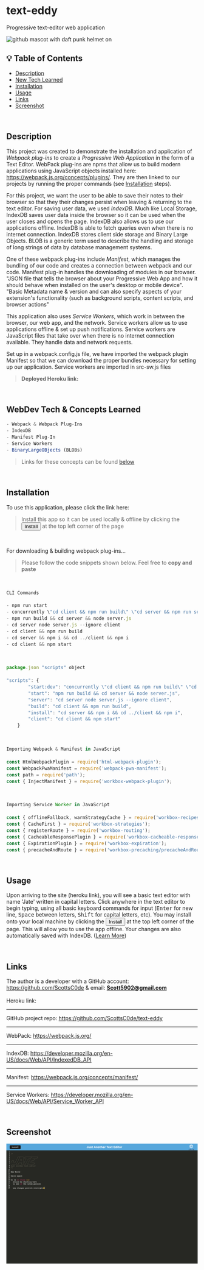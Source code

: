 # text-eddy
Progressive text-editor web application

<img src="https://octodex.github.com/images/daftpunktocat-thomas.gif" alt="github mascot with daft punk helmet on" width="200"/>

<br>

## 💡 Table of Contents

- [Description](#description-id)
- [New Tech Learned](#newtech-id)
- [Installation](#installation-id)
- [Usage](#usage-id)
- [Links](#links-id)
- [Screenshot](#screenshot-id)

<br>

## <a id="description-id"></a>Description
This project was created to demonstrate the installation and application of *Webpack plug-ins* to create a *Progressive Web Application* in the form of a Text Editor. WebPack plug-ins are npms that allow us to build modern applications using JavaScript objects installed here: https://webpack.js.org/concepts/plugins/. They are then linked to our projects by running the proper commands (see [Installation](#installation-id) steps). 

For this project, we want the user to be able to save their notes to their browser so that they their changes persist when leaving & returning to the text editor. For saving user data, we used *IndexDB*. Much like Local Storage, IndexDB saves user data inside the browser so it can be used when the user closes and opens the page. IndexDB also allows us to use our applications offline. IndexDB is able to fetch queries even when there is no internet connection. IndexDB stores client side storage and Binary Large Objects. BLOB is a generic term used to describe the handling and storage of long strings of data by database management systems. 

One of these webpack plug-ins include *Manifest*, which manages the bundling of our code and creates a connection between webpack and our code. Manifest plug-in handles the downloading of modules in our browser. "JSON file that tells the browser about your Progressive Web App and how it should behave when installed on the user's desktop or mobile device". "Basic Metadata name & version and can also specify aspects of your extension's functionality (such as background scripts, content scripts, and browser actions"

This application also uses *Service Workers*, which work in between the browser, our web app, and the network. Service workers allow us to use applications offline & set up push notifications. Service workers are JavaScript files that take over when there is no internet connection available. They handle data and network requests.

Set up in a webpack.config.js file, we have imported the webpack plugin Manifest so that we can download the proper bundles necessary for setting up our application. Service workers are imported in src-sw.js files

> <strong>Deployed Heroku link: </strong>

<br>

## <a id="newtech-id"></a>WebDev Tech & Concepts Learned

```js
- Webpack & Webpack Plug-Ins
- IndexDB
- Manifest Plug-In
- Service Workers
- BinaryLargeOBjects (BLOBs)
```
> Links for these concepts can be found <a href="#links-id">below</a>

<br>

## <a id="installation-id"></a>Installation
To use this application, please click the link here:

> Install this app so it can be used locally & offline by clicking the <button> Install </button> at the top left corner of the page 

<br>

For downloading & building webpack plug-ins...
> Please follow the code snippets shown below. Feel free to **copy and paste**

<br>

```js
CLI Commands

- npm run start
- concurrently \"cd client && npm run build\" \"cd server && npm run server\"
- npm run build && cd server && node server.js
- cd server node server.js --ignore client
- cd client && npm run build
- cd server && npm i && cd ../client && npm i
- cd client && npm start
```

<br>

```js
package.json "scripts" object

"scripts": {
        "start:dev": "concurrently \"cd client && npm run build\" \"cd server && npm run server\" ",
        "start": "npm run build && cd server && node server.js",
        "server": "cd server node server.js --ignore client",
        "build": "cd client && npm run build",
        "install": "cd server && npm i && cd ../client && npm i",
        "client": "cd client && npm start"
    }
```

<br>

```js
Importing Webpack & Manifest in JavaScript

const HtmlWebpackPlugin = require('html-webpack-plugin');
const WebpackPwaManifest = require('webpack-pwa-manifest');
const path = require('path');
const { InjectManifest } = require('workbox-webpack-plugin');
```

<br>

```js
Importing Service Worker in JavaScript

const { offlineFallback, warmStrategyCache } = require('workbox-recipes');
const { CacheFirst } = require('workbox-strategies');
const { registerRoute } = require('workbox-routing');
const { CacheableResponsePlugin } = require('workbox-cacheable-response');
const { ExpirationPlugin } = require('workbox-expiration');
const { precacheAndRoute } = require('workbox-precaching/precacheAndRoute');
```

<br>

## <a id="usage-id"></a>Usage
Upon arriving to the site (heroku link), you will see a basic text editor with name 'Jate' written in capital letters. Click anywhere in the text editor to begin typing, using all basic keyboard commands for input (<kbd>Enter</kbd> for new line, <kbd>Space</kbd> between letters, <kbd>Shift</kbd> for capital letters, etc). You may install onto your local machine by clicking the <button> Install </button> at the top left corner of the page. This will allow you to use the app offline. Your changes are also automatically saved with IndexDB. (<a href="https://developer.mozilla.org/en-US/docs/Web/API/IndexedDB_API" target="_blank">Learn More</a>)

<br>

## <a id="links-id"></a>Links
The author is a developer with a GitHub account: https://github.com/ScottsC0de & email: **Scott5902@gmail.com**<br>
<br>
Heroku link: <hr>
GitHub project repo: https://github.com/ScottsC0de/text-eddy <hr>
WebPack: https://webpack.js.org/<hr>
IndexDB: https://developer.mozilla.org/en-US/docs/Web/API/IndexedDB_API<hr>
Manifest: https://webpack.js.org/concepts/manifest/<hr>
Service Workers: https://developer.mozilla.org/en-US/docs/Web/API/Service_Worker_API

<br>

## <a id="screenshot-id"></a>Screenshot
![alt text](client/src/img/text-eddy-screenshot.png)